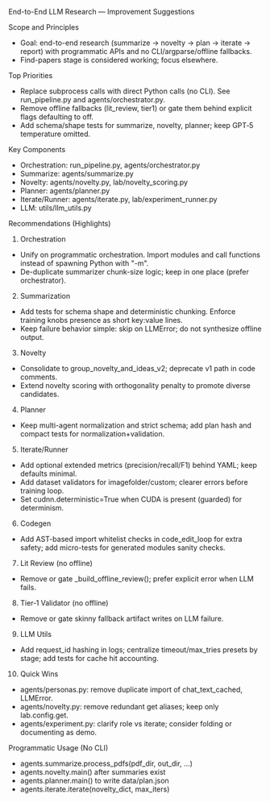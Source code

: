 End-to-End LLM Research — Improvement Suggestions

Scope and Principles
- Goal: end-to-end research (summarize → novelty → plan → iterate → report) with programmatic APIs and no CLI/argparse/offline fallbacks.
- Find-papers stage is considered working; focus elsewhere.

Top Priorities
- Replace subprocess calls with direct Python calls (no CLI). See run_pipeline.py and agents/orchestrator.py.
- Remove offline fallbacks (lit_review, tier1) or gate them behind explicit flags defaulting to off.
- Add schema/shape tests for summarize, novelty, planner; keep GPT‑5 temperature omitted.

Key Components
- Orchestration: run_pipeline.py, agents/orchestrator.py
- Summarize: agents/summarize.py
- Novelty: agents/novelty.py, lab/novelty_scoring.py
- Planner: agents/planner.py
- Iterate/Runner: agents/iterate.py, lab/experiment_runner.py
- LLM: utils/llm_utils.py

Recommendations (Highlights)
1) Orchestration
- Unify on programmatic orchestration. Import modules and call functions instead of spawning Python with "-m".
- De-duplicate summarizer chunk-size logic; keep in one place (prefer orchestrator).

2) Summarization
- Add tests for schema shape and deterministic chunking. Enforce training knobs presence as short key:value lines.
- Keep failure behavior simple: skip on LLMError; do not synthesize offline output.

3) Novelty
- Consolidate to group_novelty_and_ideas_v2; deprecate v1 path in code comments.
- Extend novelty scoring with orthogonality penalty to promote diverse candidates.

4) Planner
- Keep multi-agent normalization and strict schema; add plan hash and compact tests for normalization+validation.

5) Iterate/Runner
- Add optional extended metrics (precision/recall/F1) behind YAML; keep defaults minimal.
- Add dataset validators for imagefolder/custom; clearer errors before training loop.
- Set cudnn.deterministic=True when CUDA is present (guarded) for determinism.

6) Codegen
- Add AST-based import whitelist checks in code_edit_loop for extra safety; add micro-tests for generated modules sanity checks.

7) Lit Review (no offline)
- Remove or gate _build_offline_review(); prefer explicit error when LLM fails.

8) Tier‑1 Validator (no offline)
- Remove or gate skinny fallback artifact writes on LLM failure.

9) LLM Utils
- Add request_id hashing in logs; centralize timeout/max_tries presets by stage; add tests for cache hit accounting.

10) Quick Wins
- agents/personas.py: remove duplicate import of chat_text_cached, LLMError.
- agents/novelty.py: remove redundant get aliases; keep only lab.config.get.
- agents/experiment.py: clarify role vs iterate; consider folding or documenting as demo.

Programmatic Usage (No CLI)
- agents.summarize.process_pdfs(pdf_dir, out_dir, ...)
- agents.novelty.main() after summaries exist
- agents.planner.main() to write data/plan.json
- agents.iterate.iterate(novelty_dict, max_iters)

